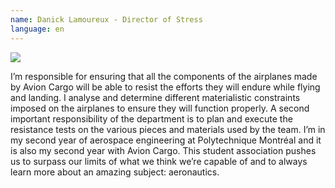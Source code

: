 ```yaml
---
name: Danick Lamoureux - Director of Stress
language: en
---
```

![](https://res.cloudinary.com/decninixz/image/upload/v1595284933/104660325_569365473770000_5007030311235900372_n_hxjqco.jpg)

I’m responsible for ensuring that all the components of the airplanes made by Avion Cargo will be able to resist the efforts they will endure while flying and landing. I analyse and determine different materialistic constraints imposed on the airplanes to ensure they will function properly. A second important responsibility of the department is to plan and execute the resistance tests on the various pieces and materials used by the team. I’m in my second year of aerospace engineering at Polytechnique Montréal and it is also my second year with Avion Cargo. This student association pushes us to surpass our limits of what we think we’re capable of and to always learn more about an amazing subject: aeronautics.